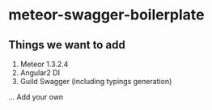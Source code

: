 # meteor-swagger-boilerplate

## Things we want to add

1. Meteor 1.3.2.4
2. Angular2 DI
3. Guild Swagger (including typings generation)

...
Add your own
